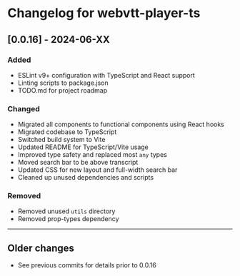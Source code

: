 # Changelog for webvtt-player-ts

## [0.0.16] - 2024-06-XX
### Added
- ESLint v9+ configuration with TypeScript and React support
- Linting scripts to package.json
- TODO.md for project roadmap

### Changed
- Migrated all components to functional components using React hooks
- Migrated codebase to TypeScript
- Switched build system to Vite
- Updated README for TypeScript/Vite usage
- Improved type safety and replaced most `any` types
- Moved search bar to be above transcript
- Updated CSS for new layout and full-width search bar
- Cleaned up unused dependencies and scripts

### Removed
- Removed unused `utils` directory
- Removed prop-types dependency

---

## Older changes
- See previous commits for details prior to 0.0.16 